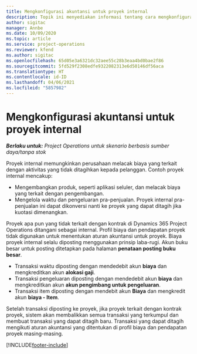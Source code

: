 ```yaml
---
title: Mengkonfigurasi akuntansi untuk proyek internal
description: Topik ini menyediakan informasi tentang cara mengkonfigurasi praktik akuntansi untuk proyek internal dalam Project Operations.
author: sigitac
manager: Annbe
ms.date: 10/09/2020
ms.topic: article
ms.service: project-operations
ms.reviewer: kfend
ms.author: sigitac
ms.openlocfilehash: 65d05e3a6321dc32aee55c28b3eaa4bd0bae2f86
ms.sourcegitcommit: 5fd529f2308edfe9322082313e6d50146df56aca
ms.translationtype: HT
ms.contentlocale: id-ID
ms.lasthandoff: 04/06/2021
ms.locfileid: "5857982"
---
```

# <a name="configure-accounting-for-internal-projects"></a>Mengkonfigurasi akuntansi untuk proyek internal

_**Berlaku untuk:** Project Operations untuk skenario berbasis sumber daya/tanpa stok_

Proyek internal memungkinkan perusahaan melacak biaya yang terkait dengan aktivitas yang tidak ditagihkan kepada pelanggan. Contoh proyek internal mencakup:

- Mengembangkan produk, seperti aplikasi seluler, dan melacak biaya yang terkait dengan pengembangan.
- Mengelola waktu dan pengeluaran pra-penjualan. Proyek internal pra-penjualan ini dapat dikonversi nanti ke proyek yang dapat ditagih jika kuotasi dimenangkan.

Proyek apa pun yang tidak terkait dengan kontrak di Dynamics 365 Project Operations ditangani sebagai internal. Profil biaya dan pendapatan proyek tidak digunakan untuk menentukan aturan akuntansi untuk proyek. Biaya proyek internal selalu diposting menggunakan prinsip laba-rugi. Akun buku besar untuk posting ditetapkan pada halaman **penataan posting buku besar**.

- Transaksi waktu diposting dengan mendedebit akun **biaya** dan mengkreditkan akun **alokasi gaji**.
- Transaksi pengeluaran diposting dengan mendedebit akun **biaya** dan mengkreditkan akun **akun pengimbang untuk pengeluaran**.
- Transaksi item diposting dengan mendebit akun **Biaya** dan mengkredit akun **biaya - Item**.

Setelah transaksi diposting ke proyek, jika proyek terkait dengan kontrak proyek, sistem akan membalikkan semua transaksi yang terkumpul dan membuat transaksi yang dapat ditagih baru. Transaksi yang dapat ditagih mengikuti aturan akuntansi yang ditentukan di profil biaya dan pendapatan proyek masing-masing.




[!INCLUDE[footer-include](../includes/footer-banner.md)]
